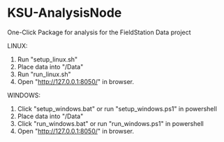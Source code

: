 # KSU-AnalysisNode
One-Click Package for analysis for the FieldStation Data project

LINUX:
1) Run "setup_linux.sh"
2) Place data into "/Data"
3) Run "run_linux.sh"
4) Open "http://127.0.0.1:8050/" in browser.

WINDOWS:
1) Click "setup_windows.bat" or run "setup_windows.ps1" in powershell
2) Place data into "/Data"
3) Click "run_windows.bat" or run "run_windows.ps1" in powershell
4) Open "http://127.0.0.1:8050/" in browser.